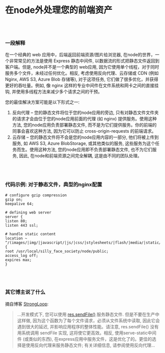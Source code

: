 # 在node外处理您的前端资产

<br/><br/>


### 一段解释

在一个经典的 web 应用中，后端返回前端资源/图片给浏览器, 在node的世界，一个非常常见的方法是使用 Express 静态中间件, 以数据流的形式把静态文件返回到客户端。但是, node并不是一个典型的 web应用, 因为它使用单个线程，对于同时服务多个文件，未经过任何优化。相反, 考虑使用反向代理、云存储或 CDN (例如Nginx, AWS S3, Azure Blob 存储等), 对于这项任务, 它们做了很多优化，并获得更好的吞吐量。例如, 像 nginx 这样的专业中间件在文件系统和网卡之间的直接挂钩, 并使用多线程方法来减少多个请求之间的干预。

您的最佳解决方案可能是以下形式之一:
1. 反向代理 – 您的静态文件将位于您的node应用的旁边, 只有对静态文件文件夹的请求才会由位于您的node应用前面的代理 (如 nginx) 提供服务。使用这种方法, 您的node应用负责部署静态文件, 而不是为它们提供服务。你的前端的同事会喜欢这种方法, 因为它可以防止 cross-origin-requests 的前端请求。
2. 云存储 – 您的静态文件将不会是您的node应用内容的一部分, 他们将被上传到服务, 如 AWS S3, Azure BlobStorage, 或其他类似的服务, 这些服务为这个任务而生。使用这种方法, 您的node应用即不负责部署静态文件, 也不为它们服务, 因此, 在node和前端资源之间完全解耦, 这是由不同的团队处理。

<br/><br/>


### 代码示例: 对于静态文件，典型的nginx配置

```
# configure gzip compression
gzip on;
keepalive 64;

# defining web server
server {
listen 80;
listen 443 ssl;

# handle static content
location ~ ^/(images/|img/|javascript/|js/|css/|stylesheets/|flash/|media/|static/|robots.txt|humans.txt|favicon.ico) {
root /usr/local/silly_face_society/node/public;
access_log off;
expires max;
}
```

<br/><br/>

### 其它博主说了什么
摘自博客 [StrongLoop](https://strongloop.com/strongblog/best-practices-for-express-in-production-part-two-performance-and-reliability/):

>…开发模式下, 您可以使用 [res.sendFile()](http://expressjs.com/4x/api.html#res.sendFile) 服务静态文件. 但是不要在生产中这样做, 因为这个函数为了每个文件请求，必须从文件系统中读取, 因此它会遇到很大的延迟, 并影响应用程序的整体性能。请注意, res.sendFile() 没有用系统调用 sendFile 实现, 这将使它更高效。相反, 使用serve-static中间件 (或类似的东西), 在express应用中服务文件，这是优化了的。更佳的选择是使用反向代理来服务静态文件; 有关详细信息, 请参阅使用反向代理…

<br/><br/>
